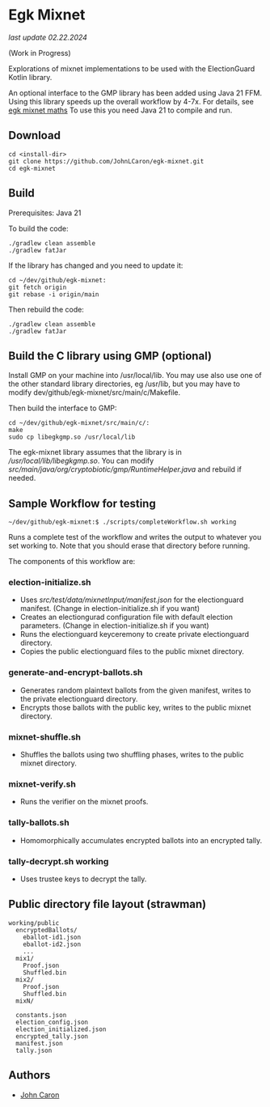 # Egk Mixnet

_last update 02.22.2024_

(Work in Progress)

Explorations of mixnet implementations to be used with the ElectionGuard Kotlin library. 

An optional interface to the GMP library has been added using Java 21 FFM. Using this library speeds up the overall workflow by 4-7x.
For details, see [egk mixnet maths](docs/mixnet_maths.pdf) To use this you need Java 21 to compile and run.

## Download

````
cd <install-dir>
git clone https://github.com/JohnLCaron/egk-mixnet.git
cd egk-mixnet
````

## Build

Prerequisites: Java 21

To build the code:

````
./gradlew clean assemble
./gradlew fatJar
````

If the library has changed and you need to update it:

````
cd ~/dev/github/egk-mixnet:
git fetch origin
git rebase -i origin/main
````

Then rebuild the code:

````
./gradlew clean assemble
./gradlew fatJar
````

## Build the C library using GMP (optional)

Install GMP on your machine into /usr/local/lib. You may use also use one of the other standard library directories, 
eg /usr/lib, but you may have to modify dev/github/egk-mixnet/src/main/c/Makefile.

Then build the interface to GMP:

````
cd ~/dev/github/egk-mixnet/src/main/c/:
make
sudo cp libegkgmp.so /usr/local/lib
````

The egk-mixnet library assumes that the library is in _/usr/local/lib/libegkgmp.so_.
You can modify _src/main/java/org/cryptobiotic/gmp/RuntimeHelper.java_ and rebuild if needed.

## Sample Workflow for testing

````
~/dev/github/egk-mixnet:$ ./scripts/completeWorkflow.sh working
````

Runs a complete test of the workflow and writes the output to whatever you set working to.
Note that you should erase that directory before running.

The components of this workflow are:

###  election-initialize.sh

* Uses _src/test/data/mixnetInput/manifest.json_ for the electionguard manifest. (Change in election-initialize.sh if you want)
* Creates an electiongurad configuration file with default election parameters. (Change in election-initialize.sh if you want)
* Runs the electionguard keyceremony to create private electionguard directory.
* Copies the public electionguard files to the public mixnet directory.

###  generate-and-encrypt-ballots.sh

* Generates random plaintext ballots from the given manifest, writes to the private electionguard directory.
* Encrypts those ballots with the public key, writes to the public mixnet directory.

###  mixnet-shuffle.sh

* Shuffles the ballots using two shuffling phases, writes to the public mixnet directory.

###  mixnet-verify.sh

*  Runs the verifier on the mixnet proofs.

###  tally-ballots.sh 
* Homomorphically accumulates encrypted ballots into an encrypted tally.

###  tally-decrypt.sh working

* Uses trustee keys to decrypt the tally.

## Public directory file layout (strawman)

```
working/public
  encryptedBallots/
    eballot-id1.json
    eballot-id2.json
    ...
  mix1/
    Proof.json
    Shuffled.bin
  mix2/
    Proof.json
    Shuffled.bin
  mixN/
  
  constants.json
  election_config.json
  election_initialized.json
  encrypted_tally.json
  manifest.json
  tally.json
```

## Authors
- [John Caron](https://github.com/JohnLCaron)